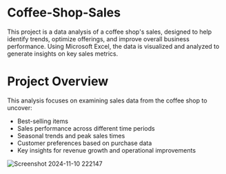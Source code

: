 # Coffee-Shop-Sales

This project is a data analysis of a coffee shop's sales, designed to help identify trends, optimize offerings, and improve overall business performance. Using Microsoft Excel, the data is visualized and analyzed to generate insights on key sales metrics.

# Project Overview
This analysis focuses on examining sales data from the coffee shop to uncover:

- Best-selling items
- Sales performance across different time periods
- Seasonal trends and peak sales times
- Customer preferences based on purchase data
- Key insights for revenue growth and operational improvements

![Screenshot 2024-11-10 222147](https://github.com/user-attachments/assets/bb0fe646-d7c6-447d-af52-42eabd4500b6)
